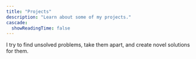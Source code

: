 ```yaml
---
title: "Projects"
description: "Learn about some of my projects."
cascade:
  showReadingTime: false
---
```

I try to find unsolved problems, take them apart, and create novel solutions for them.